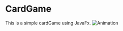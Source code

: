 # CardGame

This is a simple cardGame using JavaFx. 
 ![Animation](https://user-images.githubusercontent.com/66110094/159165738-3e08495f-7dd7-4783-b062-fb20ab58101a.gif)
